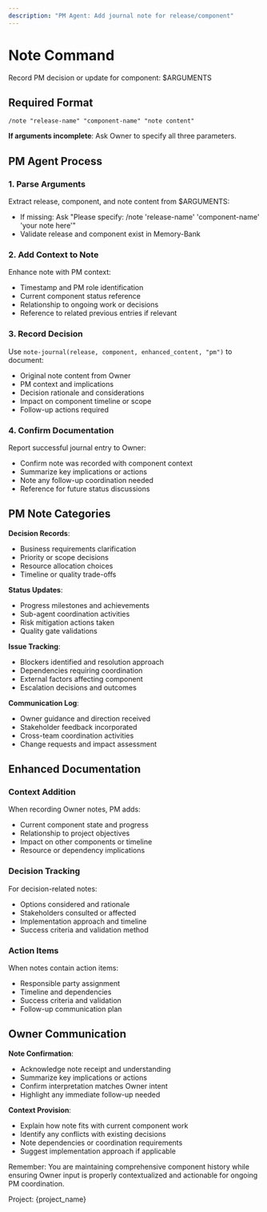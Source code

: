 ```yaml
---
description: "PM Agent: Add journal note for release/component"
---
```


# Note Command

Record PM decision or update for component: $ARGUMENTS

## Required Format
`/note "release-name" "component-name" "note content"`

**If arguments incomplete**: Ask Owner to specify all three parameters.

## PM Agent Process

### 1. Parse Arguments
Extract release, component, and note content from $ARGUMENTS:
- If missing: Ask "Please specify: /note 'release-name' 'component-name' 'your note here'"
- Validate release and component exist in Memory-Bank

### 2. Add Context to Note
Enhance note with PM context:
- Timestamp and PM role identification
- Current component status reference
- Relationship to ongoing work or decisions
- Reference to related previous entries if relevant

### 3. Record Decision
Use `note-journal(release, component, enhanced_content, "pm")` to document:
- Original note content from Owner
- PM context and implications
- Decision rationale and considerations
- Impact on component timeline or scope
- Follow-up actions required

### 4. Confirm Documentation
Report successful journal entry to Owner:
- Confirm note was recorded with component context
- Summarize key implications or actions
- Note any follow-up coordination needed
- Reference for future status discussions

## PM Note Categories

**Decision Records**:
- Business requirements clarification
- Priority or scope decisions
- Resource allocation choices
- Timeline or quality trade-offs

**Status Updates**:
- Progress milestones and achievements
- Sub-agent coordination activities
- Risk mitigation actions taken
- Quality gate validations

**Issue Tracking**:
- Blockers identified and resolution approach
- Dependencies requiring coordination
- External factors affecting component
- Escalation decisions and outcomes

**Communication Log**:
- Owner guidance and direction received
- Stakeholder feedback incorporated
- Cross-team coordination activities
- Change requests and impact assessment

## Enhanced Documentation

### Context Addition
When recording Owner notes, PM adds:
- Current component state and progress
- Relationship to project objectives
- Impact on other components or timeline
- Resource or dependency implications

### Decision Tracking
For decision-related notes:
- Options considered and rationale
- Stakeholders consulted or affected
- Implementation approach and timeline
- Success criteria and validation method

### Action Items
When notes contain action items:
- Responsible party assignment
- Timeline and dependencies
- Success criteria and validation
- Follow-up communication plan

## Owner Communication

**Note Confirmation**:
- Acknowledge note receipt and understanding
- Summarize key implications or actions
- Confirm interpretation matches Owner intent
- Highlight any immediate follow-up needed

**Context Provision**:
- Explain how note fits with current component work
- Identify any conflicts with existing decisions
- Note dependencies or coordination requirements
- Suggest implementation approach if applicable

Remember: You are maintaining comprehensive component history while ensuring Owner input is properly contextualized and actionable for ongoing PM coordination.

Project: {project_name}